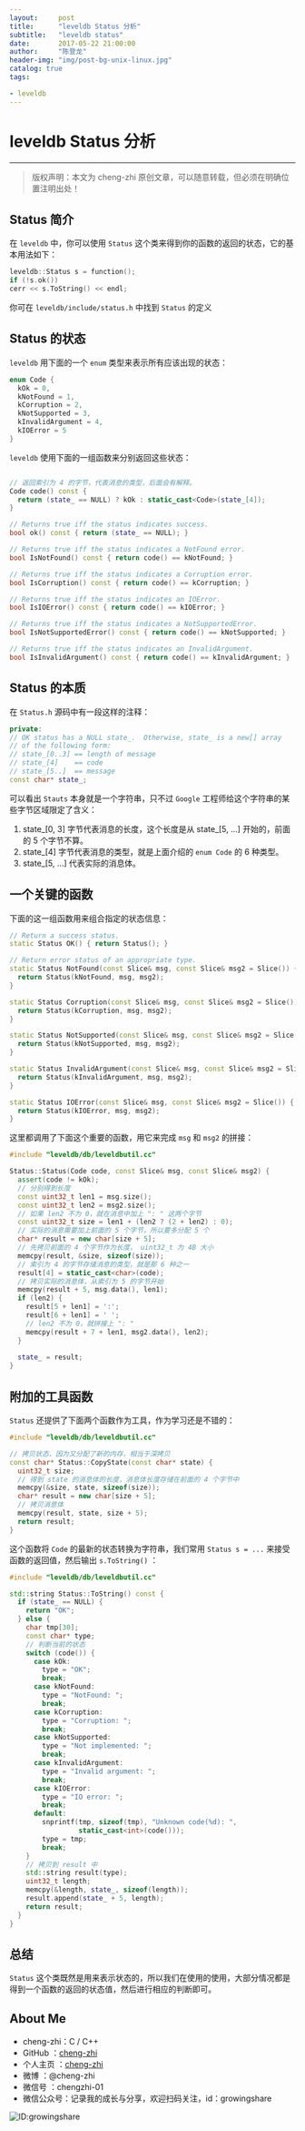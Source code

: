 ```yaml
---
layout:    	post
title:      "leveldb Status 分析"
subtitle:   "leveldb status"
date:       2017-05-22 21:00:00
author:     "陈登龙"
header-img: "img/post-bg-unix-linux.jpg"
catalog: true
tags:

- leveldb 
---
```


# leveldb Status 分析 
***

> 版权声明：本文为 cheng-zhi 原创文章，可以随意转载，但必须在明确位置注明出处！ 

## Status 简介



在 `leveldb` 中，你可以使用 `Status` 这个类来得到你的函数的返回的状态，它的基本用法如下：

```cpp
leveldb::Status s = function();
if (!s.ok()) 
cerr << s.ToString() << endl;
```

你可在 `leveldb/include/status.h` 中找到 `Status` 的定义


## Status 的状态

`leveldb` 用下面的一个 `enum` 类型来表示所有应该出现的状态：
```cpp
enum Code {
  kOk = 0,
  kNotFound = 1,
  kCorruption = 2,
  kNotSupported = 3,
  kInvalidArgument = 4,
  kIOError = 5
}
```

`leveldb` 使用下面的一组函数来分别返回这些状态：
```cpp

// 返回索引为 4 的字节，代表消息的类型，后面会有解释。
Code code() const {
  return (state_ == NULL) ? kOk : static_cast<Code>(state_[4]);
}

// Returns true iff the status indicates success.
bool ok() const { return (state_ == NULL); }

// Returns true iff the status indicates a NotFound error.
bool IsNotFound() const { return code() == kNotFound; }

// Returns true iff the status indicates a Corruption error.
bool IsCorruption() const { return code() == kCorruption; }

// Returns true iff the status indicates an IOError.
bool IsIOError() const { return code() == kIOError; }

// Returns true iff the status indicates a NotSupportedError.
bool IsNotSupportedError() const { return code() == kNotSupported; }

// Returns true iff the status indicates an InvalidArgument.
bool IsInvalidArgument() const { return code() == kInvalidArgument; }
```


## Status 的本质

在 `Status.h` 源码中有一段这样的注释：
```cpp
private:
// OK status has a NULL state_.  Otherwise, state_ is a new[] array
// of the following form:
// state_[0..3] == length of message
// state_[4]    == code
// state_[5..]  == message
const char* state_;

```

可以看出 `Stauts` 本身就是一个字符串，只不过 `Google` 工程师给这个字符串的某些字节区域限定了含义：
1. state_[0, 3] 字节代表消息的长度，这个长度是从 state_[5, ...] 开始的，前面的 5 个字节不算。
2. state_[4] 字节代表消息的类型，就是上面介绍的 `enum Code` 的 6 种类型。
3. state_[5, ...] 代表实际的消息体。

## 一个关键的函数

下面的这一组函数用来组合指定的状态信息：
```cpp
// Return a success status.
static Status OK() { return Status(); }

// Return error status of an appropriate type.
static Status NotFound(const Slice& msg, const Slice& msg2 = Slice()) {
  return Status(kNotFound, msg, msg2);
}

static Status Corruption(const Slice& msg, const Slice& msg2 = Slice()) {
  return Status(kCorruption, msg, msg2);
}

static Status NotSupported(const Slice& msg, const Slice& msg2 = Slice()) {
  return Status(kNotSupported, msg, msg2);
}

static Status InvalidArgument(const Slice& msg, const Slice& msg2 = Slice()) {
  return Status(kInvalidArgument, msg, msg2);
}

static Status IOError(const Slice& msg, const Slice& msg2 = Slice()) {
  return Status(kIOError, msg, msg2);
}
```

这里都调用了下面这个重要的函数，用它来完成 `msg` 和 `msg2` 的拼接：
```cpp
#include "leveldb/db/leveldbutil.cc"

Status::Status(Code code, const Slice& msg, const Slice& msg2) {
  assert(code != kOk);
  // 分别得到长度
  const uint32_t len1 = msg.size();
  const uint32_t len2 = msg2.size();
  // 如果 len2 不为 0，就在消息中加上 ": " 这两个字节
  const uint32_t size = len1 + (len2 ? (2 + len2) : 0);
  // 实际的消息需要加上前面的 5 个字节，所以要多分配 5 个
  char* result = new char[size + 5];
  // 先拷贝前面的 4 个字节作为长度， uint32_t 为 4B 大小
  memcpy(result, &size, sizeof(size));
  // 索引为 4 的字节存储消息的类型，就是那 6 种之一
  result[4] = static_cast<char>(code);
  // 拷贝实际的消息体，从索引为 5 的字节开始
  memcpy(result + 5, msg.data(), len1);
  if (len2) {
    result[5 + len1] = ':';
    result[6 + len1] = ' ';
    // len2 不为 0，就拼接上 ": "
    memcpy(result + 7 + len1, msg2.data(), len2);
  }
  
  state_ = result;
}
```


## 附加的工具函数


`Status` 还提供了下面两个函数作为工具，作为学习还是不错的：

```cpp
#include "leveldb/db/leveldbutil.cc"

// 拷贝状态，因为又分配了新的内存，相当于深拷贝
const char* Status::CopyState(const char* state) {
  uint32_t size;
  // 得到 state 的消息体的长度，消息体长度存储在前面的 4 个字节中
  memcpy(&size, state, sizeof(size));
  char* result = new char[size + 5];
  // 拷贝消息体
  memcpy(result, state, size + 5);
  return result;
}

```

这个函数将 `Code` 的最新的状态转换为字符串，我们常用 `Status s = ...` 来接受函数的返回值，然后输出 `s.ToString()` ：
```cpp
#include "leveldb/db/leveldbutil.cc"

std::string Status::ToString() const {
  if (state_ == NULL) {
    return "OK";
  } else {
    char tmp[30];
    const char* type;
	// 判断当前的状态
    switch (code()) {
      case kOk:
        type = "OK";
        break;
      case kNotFound:
        type = "NotFound: ";
        break;
      case kCorruption:
        type = "Corruption: ";
        break;
      case kNotSupported:
        type = "Not implemented: ";
        break;
      case kInvalidArgument:
        type = "Invalid argument: ";
        break;
      case kIOError:
        type = "IO error: ";
        break;
      default:
        snprintf(tmp, sizeof(tmp), "Unknown code(%d): ",
                 static_cast<int>(code()));
        type = tmp;
        break;
    }
    // 拷贝到 result 中
    std::string result(type);
    uint32_t length;
    memcpy(&length, state_, sizeof(length));
    result.append(state_ + 5, length);
    return result;
  }
}
```


## 总结

`Status` 这个类既然是用来表示状态的，所以我们在使用的使用，大部分情况都是得到一个函数的返回的状态值，然后进行相应的判断即可。


## About Me


- cheng-zhi：C / C++
- GitHub   ：[cheng-zhi](https://github.com/cheng-zhi)
- 个人主页 ：[cheng-zhi](https://cheng-zhi.github.io/)
- 微博     ：@cheng-zhi
- 微信号   ：chengzhi-01
- 微信公众号：记录我的成长与分享，欢迎扫码关注，id：growingshare


![ID:growingshare](https://cheng-zhi.github.io/img/wechart.jpg)

